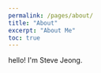 ```yaml
---
permalink: /pages/about/
title: "About"
excerpt: "About Me"
toc: true
---
```


hello! I'm Steve Jeong.
